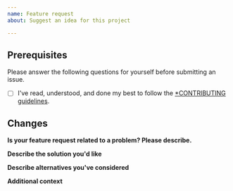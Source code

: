 ```yaml
---
name: Feature request
about: Suggest an idea for this project

---
```


## Prerequisites

Please answer the following questions for yourself before submitting an issue.

* [ ] I've read, understood, and done my best to follow the [*CONTRIBUTING guidelines](https://github.com/CloudTooling/k8s-automatisch/CONTRIBUTING.md).

## Changes

**Is your feature request related to a problem? Please describe.**
<!-- A clear and concise description of what the problem is. Ex. I'm always frustrated when [...] -->

**Describe the solution you'd like**
<!-- A clear and concise description of what you want to happen. -->

**Describe alternatives you've considered**
<!-- A clear and concise description of any alternative solutions or features you've considered. -->

**Additional context**
<!-- Add any other context or screenshots about the feature request here. -->
